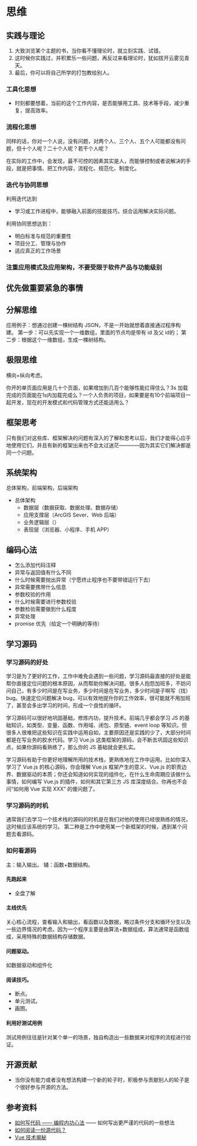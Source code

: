 # 思维

## 实践与理论

1. 大致浏览某个主题的书，当你看不懂理论时，就立刻实践、试错。
2. 这时候你实践过，并积累乐一些问题，再反过来看理论时，犹如拔开云雾见青天。
3. 最后，你可以将自己所学的打包教给别人。

### 工具化思想

- 时刻都要想着，当前的这个工作内容，是否能够用工具、技术等手段，减少重复，提高效率。

### 流程化思想

同样的话，你对一个人说，没有问题，对两个人、三个人、五个人可能都没有问题，但十个人呢？二十个人呢？若干个人呢？

在实际的工作中，会发现，最不可控的因素其实是人，而能够控制或者说解决的手段，就是把事情、把工作内容，流程化、规范化、制度化。

### 迭代与协同思想

利用迭代达到
- 学习或工作进程中，能够融入前面的技能技巧，综合运用解决实际问题。

利用协同思想达到：

- 明白标准与规范的重要性
- 项目分工、管理与协作
- 适应真正的工作场景

### 注重应用模式及应用架构，不要受限于软件产品与功能级别

## 优先做重要紧急的事情

## 分解思维

应用例子：想通过创建一棵树结构 JSON，不是一开始就想着直接通过程序构建。
第一步：可以先实现一个一维数组，里面的节点均是带有 id 及父 id的；
第二步：根据这个一维数组，生成一棵树结构。

## 极限思维

横向+纵向考虑。

你开的单页面应用是几十个页面，如果增加到几百个能够性能扛得住么？3s 加载完成的页面能在1s内加载完成么？一个人负责的项目，如果要是有10个前端项目一起开发，现在的开发模式和代码管理方式还能适用么？

## 框架思考

只有我们对这些库、框架解决的问题有深入的了解和思考以后，我们才能得心应手地使用它们，并且有新的框架出来也不会太过迷茫————因为其实它们解决都是同一个问题。

## 系统架构

总体架构，前端架构，后端架构

- 总体架构
  - 数据层（数据获取、数据处理、数据存储）
  - 应用支撑层（ArcGIS Sever、Web 后端）
  - 业务逻辑层（）
  - 表现层（浏览器、小程序、手机 APP）

## 编码心法

- 怎么添加代码注释
- 异常与返回值有什么不同
- 什么时候需要抛出异常（宁愿终止程序也不要带错运行下去）
- 异常需要携带什么信息
- 参数校验的作用
- 什么时候需要进行参数校验
- 参数检验需要做到什么程度
- 异常处理
- promise 优先（给定一个明确的等待）

## 学习源码

### 学习源码的好处

学习是为了更好的工作，工作中难免会遇到一些问题，学习源码最直接的好处是能帮你直接定位问题的根本原因，从而帮助你解决问题。很多人抱怨加班多，不妨问问自己，有多少时间是在写业务，多少时间是在写业务，多少时间是子啊写（找）bug。快速定位问题解决 bug，可以有效地提升你的工作效率，很可能就不用加班了，甚至会多出学习的时间，形成一个良性的循环。

学习源码可以很好地巩固基础，修炼内功，提升技术。前端几乎都会学习 JS 的基础知识，如类型、变量、函数、作用域、闭包、原型链、event loop 等知识。但很多人很难把这些知识在实践中运用自如，主要原因还是实践的少了，大部分时间都是在写业务的胶水代码。学习 Vue.js 这类框架的源码，会不断去巩固这些知识点，如果你源码看熟练了，那么你的 JS 基础就会更扎实。

学习源码有助于你更好地理解所用的技术栈，更熟练地在工作中运用。比如你深入学习了 Vue.js 的核心源码，你会理解 Vue.js 框架产生的意义、Vue.js 的职责边界、数据驱动的本质；你还会知道如何实现的组件化，在什么生命周期应该做什么事情，如何编写 Vue.js 的插件，如何和其它第三方 JS 库深度结合。你再也不会问“如何用 Vue 实现 XXX” 的傻问题了。

### 学习源码的时机

通常我们去学习一个技术栈的源码的时机是在我们对他的使用已经很熟练的情况，这时候应该系统的学习。
第二种是工作中使用某一个新框架的时候，遇到某个问题去看源码。

### 如何看源码

主：输入输出。
辅：函数+数据结构。

#### 先跑起来

- 全盘了解

#### 主线优先

关心核心流程，查看输入和输出，看函数以及数据，略过条件分支和循环分支以及一些边界情况的考虑。因为一个程序主要是由算法+数据组成，算法通常是函数组成，采用特殊的数据结构存储数据。

#### 问题驱动。

如数据驱动和组件化

#### 阅读技巧。

  - 断点。
  - 单元测试。
  - 画图。

#### 利用好测试用例

测试用例往往是针对某个单一的场景，独自构造出一些数据来对程序的流程进行验证。

## 开源贡献

- 当你没有能力或者没有想法构建一个新的轮子时，积极参与贡献别人的轮子是个很好参与开源的方法。

## 参考资料

- [如何写代码 —— 编程内功心法](https://zhuanlan.zhihu.com/p/30697209) —— 如何写出更严谨的代码的一些想法
- [如何阅读一份源代码？](https://www.codedump.info/post/20190324-how-to-read-code/#%E5%88%A9%E7%94%A8%E5%A5%BD%E6%B5%8B%E8%AF%95%E7%94%A8%E4%BE%8B)
- [Vue 技术揭秘](https://ustbhuangyi.github.io/vue-analysis/v3/guide/#%E6%88%91%E5%BA%94%E8%AF%A5%E5%AD%A6%E4%B9%A0%E6%BA%90%E7%A0%81%E5%90%97)
